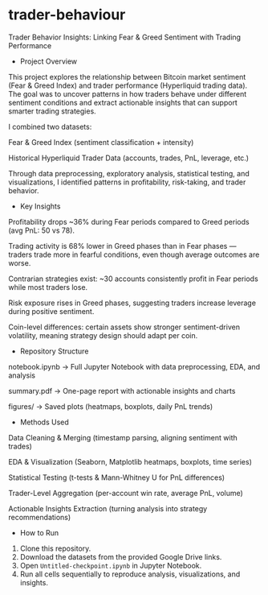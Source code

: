 # trader-behaviour
Trader Behavior Insights: Linking Fear & Greed Sentiment with Trading Performance
*  Project Overview

This project explores the relationship between Bitcoin market sentiment (Fear & Greed Index) and trader performance (Hyperliquid trading data).
The goal was to uncover patterns in how traders behave under different sentiment conditions and extract actionable insights that can support smarter trading strategies.

I combined two datasets:

Fear & Greed Index (sentiment classification + intensity)

Historical Hyperliquid Trader Data (accounts, trades, PnL, leverage, etc.)

Through data preprocessing, exploratory analysis, statistical testing, and visualizations, I identified patterns in profitability, risk-taking, and trader behavior.

* Key Insights

Profitability drops ~36% during Fear periods compared to Greed periods (avg PnL: 50 vs 78).

Trading activity is 68% lower in Greed phases than in Fear phases — traders trade more in fearful conditions, even though average outcomes are worse.

Contrarian strategies exist: ~30 accounts consistently profit in Fear periods while most traders lose.

Risk exposure rises in Greed phases, suggesting traders increase leverage during positive sentiment.

Coin-level differences: certain assets show stronger sentiment-driven volatility, meaning strategy design should adapt per coin.

* Repository Structure

notebook.ipynb → Full Jupyter Notebook with data preprocessing, EDA, and analysis

summary.pdf → One-page report with actionable insights and charts

figures/ → Saved plots (heatmaps, boxplots, daily PnL trends)

* Methods Used

Data Cleaning & Merging (timestamp parsing, aligning sentiment with trades)

EDA & Visualization (Seaborn, Matplotlib heatmaps, boxplots, time series)

Statistical Testing (t-tests & Mann-Whitney U for PnL differences)

Trader-Level Aggregation (per-account win rate, average PnL, volume)

Actionable Insights Extraction (turning analysis into strategy recommendations)

* How to Run

1. Clone this repository.
2. Download the datasets from the provided Google Drive links.
3. Open `Untitled-checkpoint.ipynb` in Jupyter Notebook.
4. Run all cells sequentially to reproduce analysis, visualizations, and insights.
